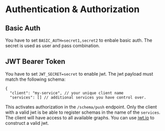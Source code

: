 # Authentication & Authorization

## Basic Auth

You have to set `BASIC_AUTH=secret1,secret2` to enbale basic auth. The secret is used as user and pass combination.

## JWT Bearer Token

You have to set `JWT_SECRET=secret` to enable jwt. The jwt payload must match the following schema:

```jsonc
{
  "client": "my-service", // your unique client name
  "services": [] // additional services you have control over.
```

This activates authorization in the `/schema/push` endpoint. Only the client with a valid jwt is be able to register schemas in the name of the `services`. The client will have access to all available graphs. You can use [jwt.io](https://jwt.io/) to construct a valid jwt.
